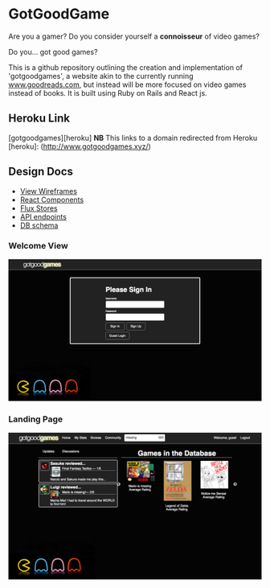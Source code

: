 # GotGoodGame

Are you a gamer? Do you consider yourself a **connoisseur** of video games?

Do you... got good games?

This is a github repository outlining the creation and implementation of
'gotgoodgames', a website akin to the currently running www.goodreads.com,
but instead will be more focused on video games instead of books. It is built
using Ruby on Rails and React js.

## Heroku Link
[gotgoodgames][heroku] **NB** This links to a domain redirected from Heroku
[heroku]: (http://www.gotgoodgames.xyz/)

## Design Docs
* [View Wireframes][views]
* [React Components][components]
* [Flux Stores][stores]
* [API endpoints][api-endpoints]
* [DB schema][schema]

[views]: ./docs/views.md
[components]: ./docs/components.md
[stores]: ./docs/stores.md
[api-endpoints]: ./docs/api-endpoints.md
[schema]: ./docs/schema.md

### Welcome View
![welcome]

### Landing Page
![landingPage]


[welcome]: ./docs/images/welcome.png
[landingPage]: ./docs/images/landing_page.png
